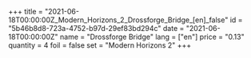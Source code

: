 +++
title = "2021-06-18T00:00:00Z_Modern_Horizons_2_Drossforge_Bridge_[en]_false"
id = "5b46b8d8-723a-4752-b97d-29ef83bd294c"
date = "2021-06-18T00:00:00Z"
name = "Drossforge Bridge"
lang = ["en"]
price = "0.13"
quantity = 4
foil = false
set = "Modern Horizons 2"
+++
